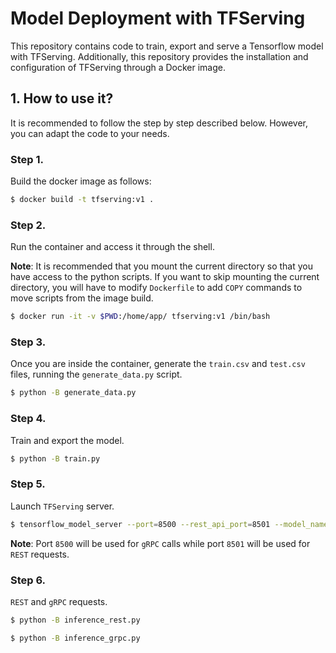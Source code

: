 # Model Deployment with TFServing
This repository contains code to train, export and serve a Tensorflow model with TFServing. Additionally, this repository provides the installation and configuration of TFServing through a Docker image.

## 1. How to use it?
It is recommended to follow the step by step described below. However, you can adapt the code to your needs.

### Step 1.
Build the docker image as follows:

```bash
$ docker build -t tfserving:v1 .
```

### Step 2.
Run the container and access it through the shell. 

**Note**: It is recommended that you mount the current directory so that you have access to the python scripts.
If you want to skip mounting the current directory, you will have to modify `Dockerfile` to add `COPY` commands to move scripts from the image build.

```bash
$ docker run -it -v $PWD:/home/app/ tfserving:v1 /bin/bash
```

### Step 3. 
Once you are inside the container, generate the `train.csv` and `test.csv` files, running the `generate_data.py` script.

```bash
$ python -B generate_data.py
```

### Step 4.
Train and export the model.

```bash
$ python -B train.py
```

### Step 5.
Launch `TFServing` server.

```bash
$ tensorflow_model_server --port=8500 --rest_api_port=8501 --model_name=saved_model --model_base_path="/tmp"
```

**Note**: Port `8500` will be used for `gRPC` calls while port `8501` will be used for `REST` requests.

### Step 6.
`REST` and `gRPC` requests. 

```bash
$ python -B inference_rest.py
```

```bash
$ python -B inference_grpc.py
```
